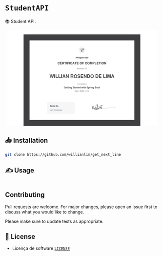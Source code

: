 # `StudentAPI`

📚 Student API.

<p align="center">
    <img src="https://github.com/willianlim/StudentAPI/blob/master/img/certificate-of-completion-for-getting-started-with-spring-boot%20(1).pdf" width="490">
</p>

## 📥 Installation

```bash
git clone https://github.com/willianlim/get_next_line
```

## ✍ Usage

```bash

```

## Contributing
Pull requests are welcome. For major changes, please open an issue first to discuss what you would like to change.

Please make sure to update tests as appropriate.

## 📝 License
- Licença de software [`LICENSE`](https://github.com/willianlim/get_next_line/blob/main/LICENSE)
